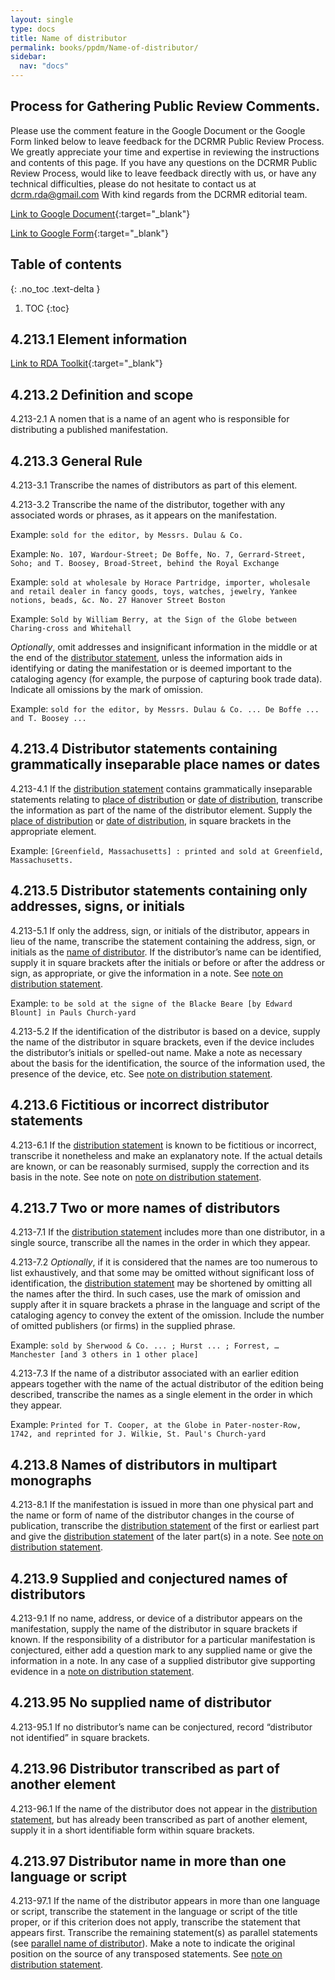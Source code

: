 ```yaml
---
layout: single
type: docs
title: Name of distributor
permalink: books/ppdm/Name-of-distributor/
sidebar:
  nav: "docs"
---
```


## Process for Gathering Public Review Comments.
Please use the comment feature in the Google Document or the Google Form linked below to leave feedback for the DCRMR Public Review Process.  We greatly appreciate your time and expertise in reviewing the instructions and contents of this page.  If you have any questions on the DCRMR Public Review Process, would like to leave feedback directly with us, or have any technical difficulties, please do not hesitate to contact us at dcrm.rda@gmail.com  With kind regards from the DCRMR editorial team.

[Link to Google Document](https://docs.google.com/document/d/1O9sOVfoiwhI8G-E4jUzc-w3BVymnMd3ZEPdEFbc1-ww/edit#){:target="_blank"}

[Link to Google Form](https://docs.google.com/forms/d/e/1FAIpQLSdNtJkbY1mngdTcvCoB7zZcpaIuuKHvlbyiidP-QunDy14VcQ/viewform){:target="_blank"}

## Table of contents
{: .no_toc .text-delta }

1. TOC
{:toc}

## 4.213.1 Element information

[Link to RDA Toolkit](https://beta.rdatoolkit.org/Content/Index?externalId=en-US_ala-d34564b0-6a8a-384f-b966-a9638b234d89){:target="_blank"}

## 4.213.2 Definition and scope

<a name="4.213-2.1">4.213-2.1</a> A nomen that is a name of an agent who is responsible for distributing a published manifestation.

## 4.213.3 General Rule

<a name="4.213-3.1">4.213-3.1</a> Transcribe the names of distributors as part of this element.

<a name="4.213-3.2">4.213-3.2</a> Transcribe the name of the distributor, together with any associated words or phrases, as it appears on the manifestation.

Example: `sold for the editor, by Messrs. Dulau & Co.`

Example: `No. 107, Wardour-Street; De Boffe, No. 7, Gerrard-Street, Soho; and T. Boosey, Broad-Street, behind the Royal Exchange`

Example: `sold at wholesale by Horace Partridge, importer, wholesale and retail dealer in fancy goods, toys, watches, jewelry, Yankee notions, beads, &c. No. 27 Hanover Street Boston`

Example: `Sold by William Berry, at the Sign of the Globe between Charing-cross and Whitehall`

*Optionally*, omit addresses and insignificant information in the middle or at the end of the [distributor statement](/DCRMR/books/ppdm/Distributor-statement/), unless the information aids in identifying or dating the manifestation or is deemed important to the cataloging agency (for example, the purpose of capturing book trade data). Indicate all omissions by the mark of omission.

Example: `sold for the editor, by Messrs. Dulau & Co. ... De Boffe ... and T. Boosey ...`

## 4.213.4 Distributor statements containing grammatically inseparable place names or dates

<a name="4.213-4.1">4.213-4.1</a> If the [distribution statement](/DCRMR/docs/ppdm/Distribution-statement/) contains grammatically inseparable statements relating to [place of distribution](/DCRMR/books/ppdm/Place-of-distribution/) or [date of distribution](/DCRMR/books/ppdm/Date-of-distribution/), transcribe the information as part of the name of the distributor element. Supply the [place of distribution](/DCRMR/books/ppdm/Place-of-distribution/) or [date of distribution](/DCRMR/books/ppdm/Date-of-distribution/), in square brackets in the appropriate element.

Example: `[Greenfield, Massachusetts] : printed and sold at Greenfield, Massachusetts.`

## 4.213.5 Distributor statements containing only addresses, signs, or initials

<a name="4.213-5.1">4.213-5.1</a>  If only the address, sign, or initials of the distributor, appears in lieu of the name, transcribe the statement containing the address, sign, or initials as the [name of distributor](/DCRMR/books/ppdm/Name-of-distributor/). If the distributor’s name can be identified, supply it in square brackets after the initials or before or after the address or sign, as appropriate, or give the information in a note. See [note on distribution statement](/DCRMR/books/ppdm/Note-on-distribution-statement/).

Example: `to be sold at the signe of the Blacke Beare [by Edward Blount] in Pauls Church-yard`

<a name="4.213-5.2">4.213-5.2</a>  If the identification of the distributor is based on a device, supply the name of the distributor in square brackets, even if the device includes the distributor’s initials or spelled-out name. Make a note as necessary about the basis for the identification, the source of the information used, the presence of the device, etc. See [note on distribution statement](/DCRMR/books/ppdm/Note-on-distribution-statement/).

## 4.213.6 Fictitious or incorrect distributor statements

<a name="4.213-6.1">4.213-6.1</a> If the [distribution statement](/DCRMR/docs/ppdm/Distribution-statement/) is known to be fictitious or incorrect, transcribe it nonetheless and make an explanatory note. If the actual details are known, or can be reasonably surmised, supply the correction and its basis in the note. See note on [note on distribution statement](/DCRMR/books/ppdm/Note-on-distribution-statement/).

## 4.213.7 Two or more names of distributors

<a name="4.213-7.1">4.213-7.1</a> If the [distribution statement](/DCRMR/docs/ppdm/Distribution-statement/) includes more than one distributor, in a single source, transcribe all the names in the order in which they appear.

<a name="4.213-7.2">4.213-7.2</a> *Optionally*, if it is considered that the names are too numerous to list exhaustively, and that some may be omitted without significant loss of identification, the [distribution statement](/DCRMR/docs/ppdm/Distribution-statement/) may be shortened by omitting all the names after the third. In such cases, use the mark of omission and supply after it in square brackets a phrase in the language and script of the cataloging agency to convey the extent of the omission. Include the number of omitted publishers (or firms) in the supplied phrase.

Example: `sold by Sherwood & Co. ... ; Hurst ... ; Forrest, … Manchester [and 3 others in 1 other place]`

<a name="4.213-7.3">4.213-7.3</a> If the name of a distributor associated with an earlier edition appears together with the name of the actual distributor of the edition being described, transcribe the names as a single element in the order in which they appear.

Example: `Printed for T. Cooper, at the Globe in Pater-noster-Row, 1742, and reprinted for J. Wilkie, St. Paul's Church-yard`

## 4.213.8 Names of distributors in multipart monographs

<a name="4.213-8.1">4.213-8.1</a> If the manifestation is issued in more than one physical part and the name or form of name of the  distributor changes in the course of publication, transcribe the [distribution statement](/DCRMR/docs/ppdm/Distribution-statement/) of the first or earliest part and give the [distribution statement](/DCRMR/docs/ppdm/Distribution-statement/) of the later part(s) in a note. See [note on distribution statement](/DCRMR/books/ppdm/Note-on-distribution-statement/).

## 4.213.9 Supplied and conjectured names of distributors

<a name="4.213-9.1">4.213-9.1</a> If no name, address, or device of a distributor appears on the manifestation, supply the name of the distributor in square brackets if known. If the responsibility of a distributor for a particular manifestation is conjectured, either add a question mark to any supplied name or give the information in a note. In any case of a supplied distributor give supporting evidence in a [note on distribution statement](/DCRMR/books/ppdm/Note-on-distribution-statement/).

## 4.213.95 No supplied name of distributor

<a name="4.213-95.1">4.213-95.1</a> If no distributor’s name can be conjectured, record  “distributor not identified” in square brackets.

## 4.213.96 Distributor transcribed as part of another element 

<a name="4.213-96.1">4.213-96.1</a> If the name of the distributor does not appear in the [distribution statement](/DCRMR/docs/ppdm/Distribution-statement/), but has already been transcribed as part of another element, supply it in a short identifiable form within square brackets.

## 4.213.97 Distributor name in more than one language or script

<a name="4.213-97.1">4.213-97.1</a> If the name of the  distributor appears in more than one language or script, transcribe the statement in the language or script of the title proper, or if this criterion does not apply, transcribe the statement that appears first. Transcribe the remaining statement(s) as parallel statements (see [parallel name of distributor](/DCRMR/books/ppdm/Parallel-name-of-distributor/)). Make a note to indicate the original position on the source of any transposed statements. See [note on distribution statement](/DCRMR/books/Note-on-distribution-statement/).


